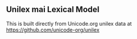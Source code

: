 Unilex mai Lexical Model
----------------------

This is built directly from Unicode.org unilex data at
https://github.com/unicode-org/unilex
